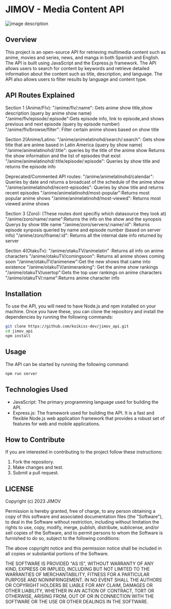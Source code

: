 # JIMOV **- Media Content API**


![image description](https://github.com/josesim/jimov_api/blob/main/src/images/JIMOV_logo.png)


## **Overview**

This project is an open-source API for retrieving multimedia content such as anime, movies and series, news, and manga in both Spanish and English. The API is built using JavaScript and the Express.js framework. The API allows users to search for content by keywords and retrieve detailed information about the content such as title, description, and language. The API also allows users to filter results by language and content type.

## **API Routes Explained**
Section 1 (Anime/Flv): 
  "/anime/flv/:name": Gets anime show title,show description (query by anime show name)
  "/anime/flv/episode/:episode":Gets episode info, link to episode,and shows previous and next episode (query by episode number)
  "/anime/flv/browse/filter": Filter certain anime shows based on show title 

Section 2(Anime/Latino: 
 "/anime/animelatinohd/search/:search": Gets show title that are anime based in Latin America 
 (query by show name) 
 "/anime/animelatinohd/:title": queries by the title of the anime show 
 Returns the show information and the list of episodes that exist 
 "/anime/animelatinohd/:title/episode/:episode": Queries by show title and returns 
 the episode info 

 Deprecated/Commented API routes: 
  "/anime/animelatinohd/calendar": Queries by date and returns a broadcast of the schedule of the anime show 
  "/anime/animelatinohd/recent-episodes": Queries by show title and returns recent episodes 
  "/anime/animelatinohd/most-popular":Returns most popular anime shows 
  "/anime/animelatinohd/most-viewed": Returns most viewed anime shows 
 
Section 3 (Zoro): (These routes dont specifiy which datasource they look at)
  "/anime/zoro/name/:name":Returns the info on the show and the synopsis 
  Querys by show title name 
  "/anime/zoro/servers/:name/:id": Returns episode synposis queried by name and episode number (based on server info)
  "/anime/zoro/iframe/:id": Returns all the internal date info returned by server

Section 4(OtakuTv): 
   "/anime/otakuTV/animelatin" :Returns all info on anime characters
   "/anime/otakuTV/comingsoon": Returns all anime shows coming soon 
   "/anime/otakuTV/animenew":Get the new shows that came into existence 
   "/anime/otakuTV/animeranking": Get the anime show rankings
   "/anime/otakuTV/usertop":Gets the top user rankings on anime characters
   "/anime/otakuTV/:name":Returns anime character info 

## **Installation**

To use the API, you will need to have Node.js and npm installed on your machine. Once you have these, you can clone the repository and install the dependencies by running the following commands:

```bash
git clone https://github.com/koikiss-dev/jimov_api.git
cd jimov_api
npm install
```

## **Usage**

The API can be started by running the following command:

```bash
npm run server
```

## **Technologies Used**

* JavaScript: The primary programming language used for building the API.
* Express.js: The framework used for building the API. It is a fast and flexible Node.js web application framework that provides a robust set of features for web and mobile applications.

## **How to Contribute**

If you are interested in contributing to the project follow these instructions:
1. Fork the repository.
2. Make changes and test.
3. Submit a pull request.


## **LICENSE**

Copyright (c) 2023 JIMOV

Permission is hereby granted, free of charge, to any person obtaining a copy
of this software and associated documentation files (the "Software"), to deal
in the Software without restriction, including without limitation the rights
to use, copy, modify, merge, publish, distribute, sublicense, and/or sell
copies of the Software, and to permit persons to whom the Software is
furnished to do so, subject to the following conditions:

The above copyright notice and this permission notice shall be included in all
copies or substantial portions of the Software.

THE SOFTWARE IS PROVIDED "AS IS", WITHOUT WARRANTY OF ANY KIND, EXPRESS OR
IMPLIED, INCLUDING BUT NOT LIMITED TO THE WARRANTIES OF MERCHANTABILITY,
FITNESS FOR A PARTICULAR PURPOSE AND NONINFRINGEMENT. IN NO EVENT SHALL THE
AUTHORS OR COPYRIGHT HOLDERS BE LIABLE FOR ANY CLAIM, DAMAGES OR OTHER
LIABILITY, WHETHER IN AN ACTION OF CONTRACT, TORT OR OTHERWISE, ARISING FROM,
OUT OF OR IN CONNECTION WITH THE SOFTWARE OR THE USE OR OTHER DEALINGS IN THE
SOFTWARE.
